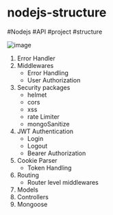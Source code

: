 # nodejs-structure
#Nodejs #API #project #structure

![image](https://user-images.githubusercontent.com/10300797/168478830-f247c278-d4d9-4199-b4a1-02bb73b5317b.png)

1) Error Handler
2) Middlewares
    - Error Handling
    - User Authorization
3) Security packages
    - helmet
    - cors
    - xss
    - rate Limiter
    - mongoSanitize
4) JWT Authentication
    - Login
    - Logout
    - Bearer Authorization
6) Cookie Parser
    - Token Handling
8) Routing
    - Router level middlewares
9) Models
10) Controllers
11) Mongoose
